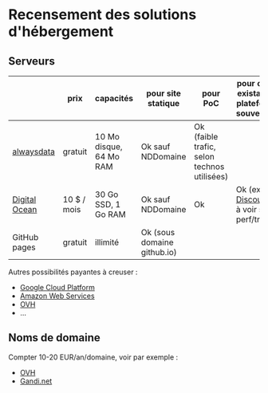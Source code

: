 Recensement des solutions d'hébergement
=======================================

## Serveurs

|          | prix | capacités | pour site statique | pour PoC | pour outils existants / plateforme souveraine |
|----------|------|-----------|--------------------|----------|-----------------------------------------------|
|[alwaysdata](https://www.alwaysdata.com/)|gratuit| 10 Mo disque, 64 Mo RAM | Ok sauf NDDomaine | Ok (faible trafic, selon technos utilisées) | |
|[Digital Ocean](https://www.digitalocean.com)| 10 $ / mois | 30 Go SSD, 1 Go RAM | Ok sauf NDDomaine | Ok | Ok (ex. [Discourse](http://www.discourse.org/)), à voir selon perf/trafic |
|GitHub pages| gratuit | illimité | Ok (sous domaine github.io) |  |  |

Autres possibilités payantes à creuser :

* [Google Cloud Platform](https://cloud.google.com/)
* [Amazon Web Services](https://aws.amazon.com)
* [OVH](https://www.ovh.com/fr/)
* ...

## Noms de domaine

Compter 10-20 EUR/an/domaine, voir par exemple :

* [OVH](https://www.ovh.com/fr/domaines/)
* [Gandi.net](http://www.gandi.net/domaine)
